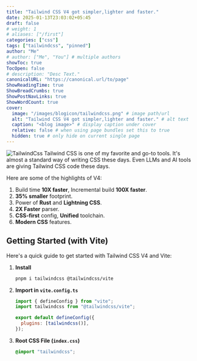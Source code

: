 ```yaml
---
title: "Tailwind CSS V4 got simpler,lighter and faster."
date: 2025-01-13T23:03:02+05:45
draft: false
# weight: 1
# aliases: ["/first"]
categories: ["css"]
tags: ["tailwindcss", "pinned"]
author: "Me"
# author: ["Me", "You"] # multiple authors
showToc: true
TocOpen: false
# description: "Desc Text."
canonicalURL: "https://canonical.url/to/page"
ShowReadingTime: true
ShowBreadCrumbs: true
ShowPostNavLinks: true
ShowWordCount: true
cover:
  image: "/images/blogicon/tailwindcss.png" # image path/url
  alt: "Tailwind CSS V4 got simpler,lighter and faster." # alt text
  caption: "<blog image>" # display caption under cover
  relative: false # when using page bundles set this to true
  hidden: true # only hide on current single page
---
```


![TailwindCss](/images/blogicon/tailwindcss.png)
Tailwind CSS is one of my favorite and go-to tools. It's almost a standard way of writing CSS these days. Even LLMs and AI tools are giving Tailwind CSS code these days.

Here are some of the highlights of V4:

1.  Build time **10X faster**, Incremental build **100X faster**.
2.  **35% smaller** footprint.
3.  Power of **Rust** and **Lightning CSS**.
4.  **2X Faster** parser.
5.  **CSS-first** config, **Unified** toolchain.
6.  **Modern CSS** features.

## Getting Started (with Vite)

Here's a quick guide to get started with Tailwind CSS V4 and Vite:

1.  **Install**

    ```bash
    pnpm i tailwindcss @tailwindcss/vite
    ```

2.  **Import in `vite.config.ts`**

    ```javascript
    import { defineConfig } from "vite";
    import tailwindcss from "@tailwindcss/vite";

    export default defineConfig({
      plugins: [tailwindcss()],
    });
    ```

3.  **Root CSS File (`index.css`)**

    ```css
    @import "tailwindcss";
    ```

